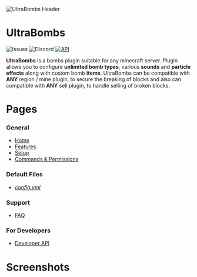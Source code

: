 ![UltraBombs Header](https://imgur.com/0R194U3.png)
# UltraBombs
![Issues](https://img.shields.io/github/issues/Drawethree/UltraBombs?label=Issues&logo=GitHub)
![Discord](https://img.shields.io/discord/505846258867372033?label=Discord&logo=Discord)
[![API](https://jitpack.io/v/Drawethree/UltraBombsAPI.svg)](https://jitpack.io/#Drawethree/UltraBombsAPI)


**UltraBombs** is a bombs plugin suitable for any minecraft server. Plugin allows you to configure **unlimited bomb types**, various **sounds** and **particle effects** along
with custom bomb **items**. UltraBombs can be compatible with **ANY** region / mine plugin, to secure the breaking of blocks and also can compatible with **ANY** sell plugin,
to handle selling of broken blocks.

# Pages
### General
* [Home](https://github.com/Drawethree/UltraBombs/wiki)
* [Features](https://github.com/Drawethree/UltraBombs/wiki/Features)
* [Setup](https://github.com/Drawethree/UltraBombs/wiki/Setup)
* [Commands & Permissions](https://github.com/Drawethree/UltraBombs/wiki/Commands-&-Permissions)
### Default Files
* [_config.yml_](https://github.com/Drawethree/UltraBombs/wiki/config.yml)

### Support
* [FAQ](https://github.com/Drawethree/UltraBombs/wiki/Frequently-Asked-Questions)
### For Developers
* [Developer API](https://github.com/Drawethree/UltraBombsAPI)

# Screenshots

